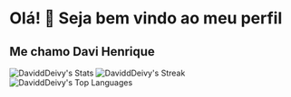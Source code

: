 # Olá! 👋 Seja bem vindo ao meu perfil
## Me chamo Davi Henrique

![DaviddDeivy's Stats](https://github-readme-stats.vercel.app/api?username=DaviddDeivy&theme=bear&show_icons=true&hide_border=false&count_private=true)
![DaviddDeivy's Streak](https://github-readme-streak-stats.herokuapp.com/?user=DaviddDeivy&theme=bear&hide_border=false)
![DaviddDeivy's Top Languages](https://github-readme-stats.vercel.app/api/top-langs/?username=DaviddDeivy&theme=bear&show_icons=true&hide_border=false&layout=compact)
